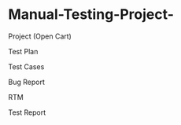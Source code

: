# Manual-Testing-Project-
Project (Open Cart)

Test Plan

Test Cases

Bug Report

RTM

Test Report 
